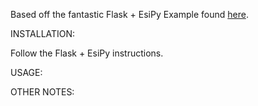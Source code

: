 Based off the fantastic Flask + EsiPy Example found [here](https://github.com/Kyria/flask-esipy-example).

INSTALLATION:

Follow the Flask + EsiPy instructions.

USAGE:


OTHER NOTES:
